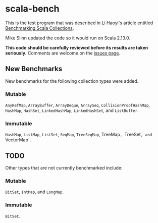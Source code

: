 # scala-bench

This is the test program that was described in Li Haoyi's article entitled 
[Benchmarking Scala Collections](http://www.lihaoyi.com/post/BenchmarkingScalaCollections.html).

Mike Slinn updated the code so it would run on Scala 2.13.0.

**This code should be carefully reviewed before its results are taken seriously.**
Comments are welcome on the [issues page](https://github.com/mslinn/scala-bench/issues).

## New Benchmarks
New benchmarks for the following collection types were added.

### Mutable
`AnyRefMap`, `ArrayBuffer`, `ArrayDeque`, `ArraySeq`, `CollisionProofHashMap`, `HashMap`, `HashSet`, `LinkedHashMap`, `LinkedHashSet`, and `ListBuffer`.

### Immutable
`HashMap`, `ListMap`, `ListSet`, `SeqMap`, `TreeSeqMap`, TreeMap`, `TreeSet`, and `VectorMap`.

## TODO

Other types that are not currently benchmarked include:

### Mutable
`BitSet`, `IntMap`, and `LongMap`.

### Immutable
`BitSet`.
